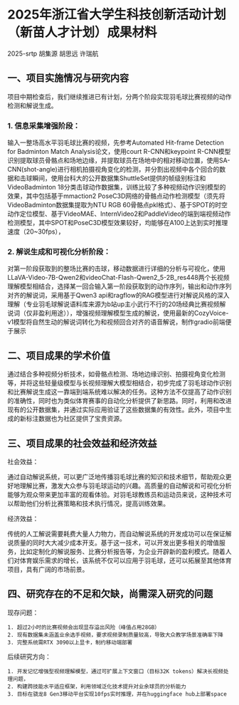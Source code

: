 # 2025年浙江省大学生科技创新活动计划（新苗人才计划）成果材料
2025-srtp 胡集源 胡思远 许瑞航

## 一、项目实施情况与研究内容

项目中期检查后，我们继续推进已有计划，分两个阶段实现羽毛球比赛视频的动作检测和解说生成。

### 1. 信息采集增强阶段：
输入一整场高水平羽毛球比赛的视频，先参考Automated Hit-frame Detection for Badminton Match Analysis论文，使用court R-CNN和keypoint R-CNN模型识别提取球员骨骼点和场地边缘，并提取球员在场地中的相对移动位置，使用SA-CNN(shot-angle)进行相机拍摄视角变化的检测，并分割出视频中各个回合的数据和击球瞬间，使用台科大的公开数据集ShuttleSet提供的帧级别标注和VideoBadminton 18分类击球动作数据集，训练比较了多种视频动作识别模型的效果，其中包括基于mmaction2 PoseC3D网络的骨骼点动作检测模型（须先将VideoBadminton数据集提取为NTU RGB 60骨骼点pkl格式）、基于SPOT的时空动作定位模型、基于VideoMAE、InternVideo2和PaddleVideo的端到端视频动作检测模型，其中SPOT和PoseC3D模型效果较好，均能够在A100上达到实时推理速度（20~30fps），
### 2. 解说生成和可视化分析阶段：
对第一阶段获取到的整场比赛的击球，移动数据进行详细的分析与可视化，使用LLaVA-Video-7B-Qwen2和videoChat-Flash-Qwen2_5-2B_res448两个长视频理解模型相结合，选择某一回合输入第一阶段获取到的动作序列，输出和动作序列对齐的解说词，采用基于Qwen3 api和ragflow的RAG模型进行对解说风格的深入理解（专业羽毛球解说语料库来源为b站up主小武行不行的20场经典比赛视频解说词（仅非盈利用途）），增强视频理解模型生成的解说，使用最新的CozyVoice-v1模型将自然生动的解说词转化为和视频回合对齐的语音解说，制作gradio前端便于展示

## 二、项目成果的学术价值

通过结合多种视频分析技术，如骨骼点检测、场地边缘识别、拍摄视角变化检测等，并将这些轻量级模型与长视频理解大模型相结合，初步完成了羽毛球动作识别和比赛解说生成这一靠端到端系统难以解决的任务。这种方法不仅提高了动作识别的准确性，同时也为类似体育赛事的自动化分析提供了新思路。同时，利用和改进现有的公开数据集，并通过实际应用验证了这些数据集的有效性。此外，项目中生成的新标注数据也为社区提供了宝贵资源。

## 三、项目成果的社会效益和经济效益

社会效益：

通过自动解说系统，可以更广泛地传播羽毛球比赛的知识和技术细节，帮助观众更好地理解比赛，激发大众参与羽毛球运动的兴趣。高质量的自动解说和可视化分析能够为观众带来更加丰富的观看体验。对羽毛球教练员和运动员来说，这种技术可以帮助他们分析比赛策略和技术执行情况，提高训练效果。

经济效益：

传统的人工解说需要耗费大量人力物力，而自动解说系统的开发成功可以在保证解说质量的同时大大减少成本开支。基于这一技术，可以开发出更多相关的增值服务，比如定制化的解说服务、比赛分析报告等，为企业开辟新的盈利模式。随着人们对体育娱乐需求的增长，该系统不仅可以应用于羽毛球，还可以拓展至其他体育项目，具有广阔的市场前景。

## 四、研究存在的不足和欠缺，尚需深入研究的问题

现存问题：

 	1. 超过2小时的比赛视频会出现显存溢出风险（峰值占用28GB）
 	2. 现有数据集未涵盖业余选手视频，要求视频录制质量较高，导致大众教学场景准确率下降 
 	3. 完整系统需RTX 3090以上显卡，制约移动端部署

后续研究方向：

    1. 开发记忆增强型视频理解模型，通过可扩展上下文窗口（目标32K tokens）解决长视频处理问题，
    2. 构建跨技能水平适应框架，利用领域泛化技术提升对业余球员的分析能力
    3. 目标在骁龙8 Gen3移动平台实现10fps实时推理，并在huggingface hub上部署space